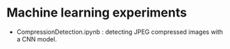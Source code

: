 # Machine learning experiments

- CompressionDetection.ipynb : detecting JPEG compressed images with a CNN model.

